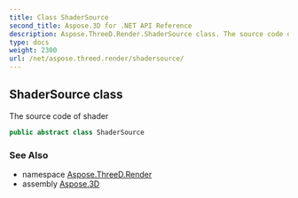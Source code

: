 ```yaml
---
title: Class ShaderSource
second_title: Aspose.3D for .NET API Reference
description: Aspose.ThreeD.Render.ShaderSource class. The source code of shader
type: docs
weight: 2300
url: /net/aspose.threed.render/shadersource/
---
```

## ShaderSource class

The source code of shader

```csharp
public abstract class ShaderSource
```

### See Also

* namespace [Aspose.ThreeD.Render](../../aspose.threed.render/)
* assembly [Aspose.3D](../../)


